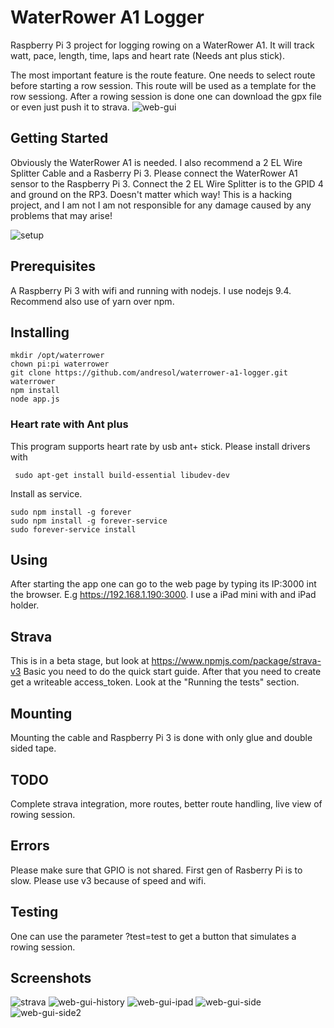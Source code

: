 # WaterRower A1 Logger

Raspberry Pi 3 project for logging rowing on a WaterRower A1. It will track watt,
pace, length, time, laps and heart rate (Needs ant plus stick). 

The most important feature is the route feature. One needs to select route before starting a row session. 
This route will be used as a template for the row sessiong. After a rowing session is done one can download 
the gpx file or even just push it to strava.
![web-gui](web-gui.png "Main Gui")

## Getting Started
Obviously the WaterRower A1 is needed. I also recommend a 2 EL Wire Splitter Cable and a Rasberry Pi 3. Please 
connect the WaterRower A1 sensor to the Raspberry Pi 3. Connect the 2 EL Wire Splitter is
to the GPID 4 and ground on the RP3. Doesn't matter which way! This is a hacking project, and I am not I 
am not responsible for any damage caused by any problems that may arise! 

![setup](setup.JPG "Setup")

## Prerequisites
A Raspberry Pi 3 with wifi and running with nodejs. I use nodejs 9.4. Recommend also use of
yarn over npm. 

## Installing
```
mkdir /opt/waterrower
chown pi:pi waterrower
git clone https://github.com/andresol/waterrower-a1-logger.git waterrower
npm install
node app.js
``` 

### Heart rate with Ant plus
This program supports heart rate by usb ant+ stick. Please install drivers with
```
 sudo apt-get install build-essential libudev-dev
```

Install as service. 
```
sudo npm install -g forever
sudo npm install -g forever-service
sudo forever-service install  
```

## Using
After starting the app one can go to the web page by typing its IP:3000 int
the browser. E.g https://192.168.1.190:3000. I use a iPad mini with and iPad holder.


## Strava
This is in a beta stage, but look at https://www.npmjs.com/package/strava-v3
Basic you need to do the quick start guide. After that you need to
create get a writeable access_token. Look at the "Running the tests" section.

## Mounting
Mounting the cable and Raspberry Pi 3 is done with only glue and double sided tape.

## TODO
Complete strava integration, more routes, better route handling, live view of rowing session. 

## Errors
Please make sure that GPIO is not shared.
First gen of Rasberry Pi is to slow. Please use v3 because of speed and wifi.

## Testing
One can use the parameter ?test=test to get a button that simulates a rowing session.

## Screenshots

![strava](strava.png "strava")
![web-gui-history](web-gui-history.png "gui")
![web-gui-ipad](Ipad.JPG "ipad")
![web-gui-side](setup1.jpg "overview")
![web-gui-side2](setup2.jpg "overview side")

